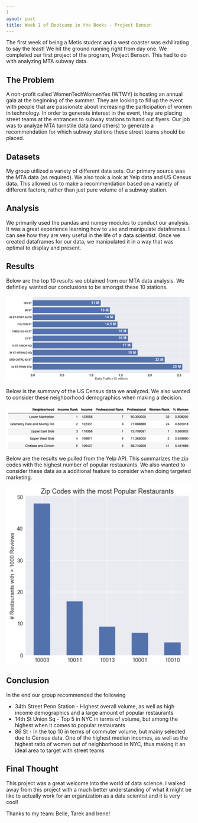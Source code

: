 ```yaml
---
l
ayout: post
title: Week 1 of Bootcamp in the Books - Project Benson
---
```


The first week of being a Metis student and a west coaster was exhilirating to say the least! We hit the ground running right from day one. We completed our first project of the program, Project Benson. This had to do with analyzing MTA subway data. 

## The Problem

A non-profit called WomenTechWomenYes (WTWY) is hosting an annual gala at the beginning of the summer. They are looking to fill up the event with people that are passionate about increasing the participation of women in technology. In order to generate interest in the event, they are placing street teams at the entrances to subway stations to hand out flyers. Our job was to analyze MTA turnstile data (and others) to generate a recommendation for which subway stations these street teams should be placed.

## Datasets

My group utilized a variety of different data sets. Our primary source was the MTA data (as required). We also took a look at Yelp data and US Census data. This allowed us to make a recommendation based on a variety of different factors, rather than just pure volume of a subway station.

## Analysis

We primarily used the pandas and numpy modules to conduct our analysis. It was a great experience learning how to use and manipulate dataframes. I can see how they are very useful in the life of a data scientist. Once we created dataframes for our data, we manipulated it in a way that was optimal to display and present.

## Results

Below are the top 10 results we obtained from our MTA data analysis. We defintley wanted our conclusions to be amongst these 10 stations.

![image-20180710213945216](https://github.com/harm8717/harm8717.github.io/blob/master/_posts/mtagraphs.png?raw=true)

Below is the summary of the US Census data we analyzed. We also wanted to consider these neighborhood demographics when making a decision. 

![Demogrphaics](https://github.com/harm8717/harm8717.github.io/blob/master/_posts/demographics.png?raw=true)


Below are the results we pulled from the Yelp API. This summarizes the zip codes with the highest number of popular restaurants. We also wanted to consider these data as a additional feature to consider when doing targeted marketing.

![image-20180710214448697](https://github.com/harm8717/harm8717.github.io/blob/master/_posts/image-20180710214448697.png?raw=true)

## Conclusion

In the end our group recommended the following

- 34th Street Penn Station - Highest overall volume, as well as high income demographics and a large amount of popular restaurants
- 14th St Union Sq - Top 5 in NYC in terms of volume, but among the highest when it comes to popular restaurants
- 86 St - In the top 10 in terms of commuter volume, but mainy selected due to Census data. One of the highest median incomes, as well as the highest ratio of women out of neighborhood in NYC, thus making it an ideal area to target with street teams

## Final Thought

This project was a great welcome into the world of data science. I walked away from this project with a much better understanding of what it might be like to actually work for an organization as a data scientist and it is very cool!

Thanks to my team: Belle, Tarek and Irene!

